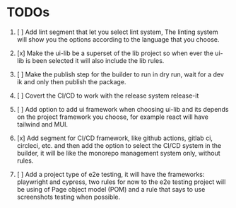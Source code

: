 # TODOs

1. [ ] Add lint segment that let you select lint system, The linting system will show you the options according to the language that you choose.

2. [x] Make the ui-lib be a superset of the lib project so when ever the ui-lib is been selected it will also include the lib rules.

3. [ ] Make the publish step for the builder to run in dry run, wait for a dev ik and only then publish the package.

4. [ ] Covert the CI/CD to work with the release system release-it

5. [ ] Add option to add ui framework when choosing ui-lib and its depends on the project framework you choose, for example react will have tailwind and MUI.

6. [x] Add segment for CI/CD framework, like github actions, gitlab ci, circleci, etc. and then add the option to select the CI/CD system in the builder, it will be like the monorepo management system only, without rules.
7. [ ] Add a project type of e2e testing, it will have the frameworks: playwright and cypress, two rules for now to the e2e testing project will be using of Page object model (POM) and a rule that says to use screenshots testing when possible.
